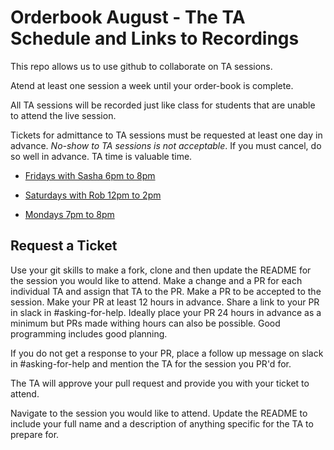 # Orderbook August - The TA Schedule and Links to Recordings

This repo allows us to use github to collaborate on TA sessions.

Atend at least one session a week until your order-book is complete.

All TA sessions will be recorded just like class for students that are unable to attend the live session.

Tickets for admittance to TA sessions must be requested at least one day in advance. *No-show to TA sessions is not acceptable*. If you must cancel, do so well in advance. TA time is valuable time.

- [Fridays with Sasha 6pm to 8pm](fridays-with-sasha-6pm-to-8pm)

- [Saturdays with Rob 12pm to 2pm](saturdays-with-rob-12pm-2pm)

- [Mondays 7pm to 8pm](mondays-7pm-8pm)


## Request a Ticket

Use your git skills to make a fork, clone and then update the README for the session you would like to attend. Make a change and a PR for each individual TA and assign that TA to the PR. Make a PR to be accepted to the session. Make your PR at least 12 hours in advance. Share a link to your PR in slack in #asking-for-help. Ideally place your PR 24 hours in advance as a minimum but PRs made withing hours can also be possible. Good programming includes good planning. 

If you do not get a response to your PR, place a follow up message on slack in #asking-for-help and mention the TA for the session you PR'd for.

The TA will approve your pull request and provide you with your ticket to attend.

Navigate to the session you would like to attend.
Update the README to include your full name and a description of anything specific for the TA to prepare for.
